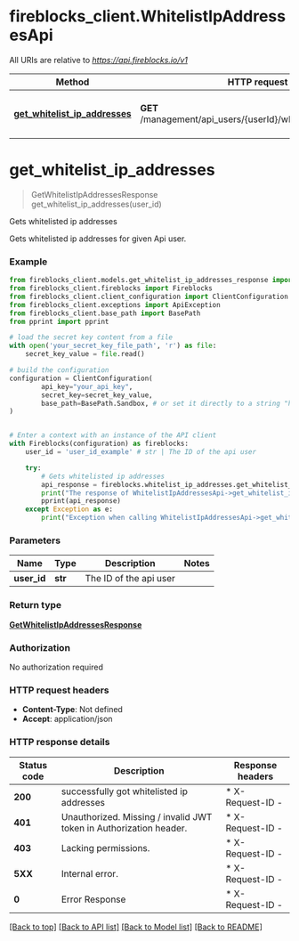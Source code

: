 # fireblocks_client.WhitelistIpAddressesApi

All URIs are relative to *https://api.fireblocks.io/v1*

Method | HTTP request | Description
------------- | ------------- | -------------
[**get_whitelist_ip_addresses**](WhitelistIpAddressesApi.md#get_whitelist_ip_addresses) | **GET** /management/api_users/{userId}/whitelist_ip_addresses | Gets whitelisted ip addresses


# **get_whitelist_ip_addresses**
> GetWhitelistIpAddressesResponse get_whitelist_ip_addresses(user_id)

Gets whitelisted ip addresses

Gets whitelisted ip addresses for given Api user.

### Example


```python
from fireblocks_client.models.get_whitelist_ip_addresses_response import GetWhitelistIpAddressesResponse
from fireblocks_client.fireblocks import Fireblocks
from fireblocks_client.client_configuration import ClientConfiguration
from fireblocks_client.exceptions import ApiException
from fireblocks_client.base_path import BasePath
from pprint import pprint

# load the secret key content from a file
with open('your_secret_key_file_path', 'r') as file:
    secret_key_value = file.read()

# build the configuration
configuration = ClientConfiguration(
        api_key="your_api_key",
        secret_key=secret_key_value,
        base_path=BasePath.Sandbox, # or set it directly to a string "https://sandbox-api.fireblocks.io/v1"
)


# Enter a context with an instance of the API client
with Fireblocks(configuration) as fireblocks:
    user_id = 'user_id_example' # str | The ID of the api user

    try:
        # Gets whitelisted ip addresses
        api_response = fireblocks.whitelist_ip_addresses.get_whitelist_ip_addresses(user_id).result()
        print("The response of WhitelistIpAddressesApi->get_whitelist_ip_addresses:\n")
        pprint(api_response)
    except Exception as e:
        print("Exception when calling WhitelistIpAddressesApi->get_whitelist_ip_addresses: %s\n" % e)
```



### Parameters


Name | Type | Description  | Notes
------------- | ------------- | ------------- | -------------
 **user_id** | **str**| The ID of the api user | 

### Return type

[**GetWhitelistIpAddressesResponse**](GetWhitelistIpAddressesResponse.md)

### Authorization

No authorization required

### HTTP request headers

 - **Content-Type**: Not defined
 - **Accept**: application/json

### HTTP response details

| Status code | Description | Response headers |
|-------------|-------------|------------------|
**200** | successfully got whitelisted ip addresses |  * X-Request-ID -  <br>  |
**401** | Unauthorized. Missing / invalid JWT token in Authorization header. |  * X-Request-ID -  <br>  |
**403** | Lacking permissions. |  * X-Request-ID -  <br>  |
**5XX** | Internal error. |  * X-Request-ID -  <br>  |
**0** | Error Response |  * X-Request-ID -  <br>  |

[[Back to top]](#) [[Back to API list]](../README.md#documentation-for-api-endpoints) [[Back to Model list]](../README.md#documentation-for-models) [[Back to README]](../README.md)

